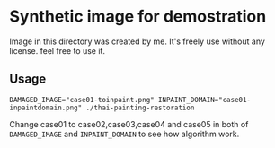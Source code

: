 # Synthetic image for demostration

Image in this directory was created by me. It's freely use without any license. feel free to use it.

## Usage

```shell
DAMAGED_IMAGE="case01-toinpaint.png" INPAINT_DOMAIN="case01-inpaintdomain.png" ./thai-painting-restoration
```
Change case01 to case02,case03,case04 and case05 in both of `DAMAGED_IMAGE` and `INPAINT_DOMAIN` to see how algorithm work.
